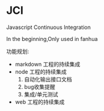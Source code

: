# JCI

Javascript Continuous Integration

In the beginning,Only used in fanhua

功能规划:

* markdown 工程的持续集成
* node 工程的持续集成
  1. 自动化输出接口文档
  2. bug收集提醒
  3. 集成/单元测试
* web 工程的持续集成
